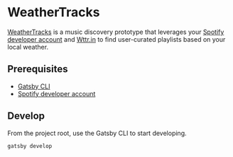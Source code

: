 # WeatherTracks
[WeatherTracks](https://weathertracks.netlify.app/) is a music discovery prototype that leverages your [Spotify developer account](https://developer.spotify.com/documentation/) and [Wttr.in](https://wttr.in) to find user-curated playlists based on your local weather.

## Prerequisites
- [Gatsby CLI](https://github.com/gatsbyjs/gatsby)
- [Spotify developer account](https://www.spotify.com/us/)

## Develop
From the project root, use the Gatsby CLI to start developing.
```
gatsby develop
```
